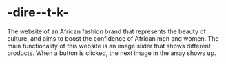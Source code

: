 # -dire--t-k-
The website of an African fashion brand that represents the beauty of culture, and aims to boost the confidence of African men and women. The main functionality of this website is an image slider that shows different products. When a button is clicked, the next image in the array shows up.
